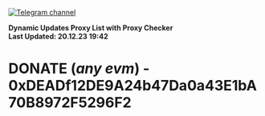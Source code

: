 [![Telegram channel](https://img.shields.io/endpoint?url=https://runkit.io/damiankrawczyk/telegram-badge/branches/master?url=https://t.me/n4z4v0d)](https://t.me/n4z4v0d) 

**Dynamic Updates Proxy List with Proxy Checker**  
**Last Updated: 20.12.23 19:42**

# DONATE (_any evm_) - 0xDEADf12DE9A24b47Da0a43E1bA70B8972F5296F2
